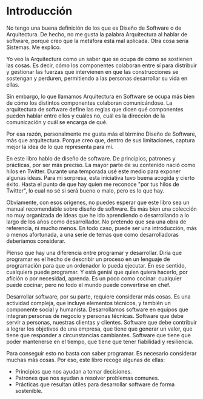 # Introducción

No tengo una buena definición de los que es Diseño de Software o de Arquitectura. De hecho, no me gusta la palabra Arquitectura al hablar de software, porque creo que la metáfora está mal aplicada. Otra cosa sería Sistemas. Me explico.

Yo veo la Arquitectura como un saber que se ocupa de cómo se sostienen las cosas. Es decir, cómo los componentes colaboran entre sí para distribuir y gestionar las fuerzas que intervienen en que las construcciones se sostengan y perduren, permitiendo a las personas desarrollar su vida en ellas.

Sin embargo, lo que llamamos Arquitectura en Software se ocupa más bien de cómo los distintos componentes colaboran comunicándose. La arquitectura de software define las reglas que dicen qué componentes pueden hablar entre ellos y cuáles no, cuál es la dirección de la comunicación y cuál se encarga de qué.

Por esa razón, personalmente me gusta más el término Diseño de Software, más que arquitectura. Porque creo que, dentro de sus limitaciones, captura mejor la idea de lo que representa para mí.

En este libro hablo de diseño de software. De principios, patrones y prácticas, por ser más preciso. La mayor parte de su contenido nació como hilos en Twitter. Durante una temporada usé este medio para exponer algunas ideas. Para mi sorpresa, esta iniciativa tuvo buena acogida y cierto éxito. Hasta el punto de que hay quien me reconoce "por tus hilos de Twitter", lo cual no sé si será bueno o malo, pero es lo que hay.

Obviamente, con esos orígenes, no puedes esperar que este libro sea un manual recomendable sobre diseño de software. Es más bien una colección no muy organizada de ideas que he ido aprendiendo o desarrollando a lo largo de los años como desarrollador. No pretendo que sea una obra de referencia, ni mucho menos. En todo caso, puede ser una introducción, más o menos afortunada, a una serie de temas que como desarrolladoras deberíamos considerar.

Pienso que hay una diferencia entre programar y desarrollar. Diría que programar es el hecho de describir un proceso en un lenguaje de programación para que un ordenador lo pueda ejecutar. En ese sentido, cualquiera puede programar. Y está genial que quien quiera hacerlo, por afición o por necesidad, aprenda. Es un poco como cocinar: cualquier puede cocinar, pero no todo el mundo puede convertirse en chef.

Desarrollar software, por su parte, requiere considerar más cosas. Es una actividad compleja, que incluye elementos técnicos, y también un componente social y humanista. Desarrollamos software en equipos que integran personas de negocio y personas técnicas. Software que debe servir a personas, nuestras clientas y clientes. Software que debe contribuir a lograr los objetivos de una empresa, que tiene que generar un valor, que tiene que responder a circunstancias cambiantes. Software que tiene que poder mantenerse en el tiempo, que tiene que tener fiabilidad y resiliencia.

Para conseguir esto no basta con saber programar. Es necesario considerar muchas más cosas. Por eso, este libro recoge algunas de ellas:

* Principios que nos ayudan a tomar decisiones.
* Patrones que nos ayudan a resolver problemas comunes.
* Prácticas que resultan útiles para desarrollar software de forma sostenible.